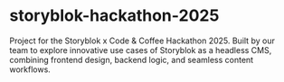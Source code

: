 # storyblok-hackathon-2025

Project for the Storyblok x Code &amp; Coffee Hackathon 2025. Built by our team to explore innovative use cases of Storyblok as a headless CMS, combining frontend design, backend logic, and seamless content workflows.
